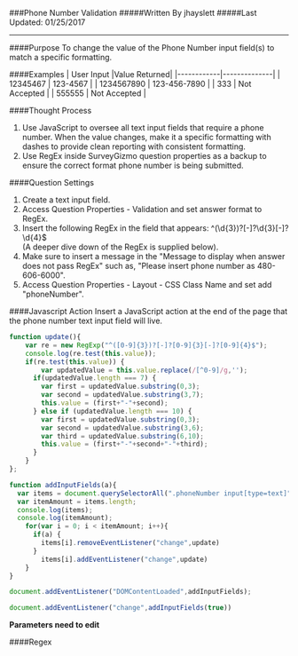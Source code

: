 ###Phone Number Validation
#####Written By jhayslett
#####Last Updated: 01/25/2017
___
####Purpose
To change the value of the Phone Number input field(s) to match a specific formatting.  

####Examples
| User Input |Value Returned|
|------------|--------------|
| 12345467   | 123-4567     |
| 1234567890 | 123-456-7890 |
| 333        | Not Accepted |
| 555555     | Not Accepted |

####Thought Process  
1. Use JavaScript to oversee all text input fields that require a phone number. When the value changes, make it a specific formatting with dashes to provide clean reporting with consistent formatting.  
2. Use RegEx inside SurveyGizmo question properties as a backup to ensure the correct format phone number is being submitted.

####Question Settings  
1. Create a text input field.  
2. Access Question Properties - Validation and set answer format to RegEx.  
3. Insert the following RegEx in the field that appears: ^(\d{3})?[-]?\d{3}[-]?\d{4}$  
(A deeper dive down of the RegEx is supplied below).
4. Make sure to insert a message in the "Message to display when answer does not pass RegEx" such as, "Please insert phone number as 480-606-6000".
5. Access Question Properties - Layout - CSS Class Name and set add "phoneNumber".

####Javascript Action
Insert a JavaScript action at the end of the page that the phone number text input field will live.

```js
function update(){
	var re = new RegExp("^([0-9]{3})?[-]?[0-9]{3}[-]?[0-9]{4}$");
	console.log(re.test(this.value));
	if(re.test(this.value)) {
		var updatedValue = this.value.replace(/[^0-9]/g,'');
      if(updatedValue.length === 7) {
        var first = updatedValue.substring(0,3);
        var second = updatedValue.substring(3,7);
        this.value = (first+"-"+second);
      } else if (updatedValue.length === 10) {
      	var first = updatedValue.substring(0,3);
        var second = updatedValue.substring(3,6);
        var third = updatedValue.substring(6,10);
        this.value = (first+"-"+second+"-"+third);
      }
	}
};

function addInputFields(a){
  var items = document.querySelectorAll(".phoneNumber input[type=text]");
  var itemAmount = items.length;
  console.log(items);
  console.log(itemAmount);
  	for(var i = 0; i < itemAmount; i++){
      if(a) {
        items[i].removeEventListener("change",update)
      }
		items[i].addEventListener("change",update)
	}
}

document.addEventListener("DOMContentLoaded",addInputFields);

document.addEventListener("change",addInputFields(true))
```

**Parameters need to edit**

####Regex  
